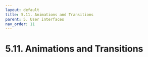 ```yaml
---
layout: default
title: 5.11. Animations and Transitions
parent: 5. User interfaces
nav_order: 11
---
```


# 5.11. Animations and Transitions
